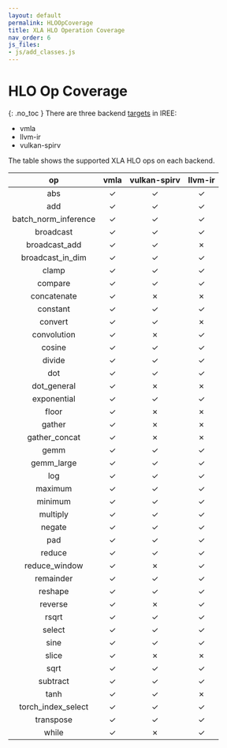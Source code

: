 ```yaml
---
layout: default
permalink: HLOOpCoverage
title: XLA HLO Operation Coverage
nav_order: 6
js_files: 
- js/add_classes.js
---
```


# HLO Op Coverage
{: .no_toc }
There are three backend [targets](https://github.com/google/iree/tree/master/iree/compiler/Dialect/HAL/Target) in IREE:

- vmla
- llvm-ir
- vulkan-spirv

The table shows the supported XLA HLO ops on each backend.

op | vmla | vulkan-spirv | llvm-ir
:-: | :-: | :-: | :-:
abs | <span class="success-table-element">✓</span> | <span class="success-table-element">✓</span> | <span class="success-table-element">✓</span>
add | <span class="success-table-element">✓</span> | <span class="success-table-element">✓</span> | <span class="success-table-element">✓</span>
batch_norm_inference | <span class="success-table-element">✓</span> | <span class="success-table-element">✓</span> | <span class="success-table-element">✓</span>
broadcast | <span class="success-table-element">✓</span> | <span class="success-table-element">✓</span> | <span class="success-table-element">✓</span>
broadcast_add | <span class="success-table-element">✓</span> | <span class="success-table-element">✓</span> | <span class="failure-table-element">✗</span>
broadcast_in_dim | <span class="success-table-element">✓</span> | <span class="success-table-element">✓</span> | <span class="success-table-element">✓</span>
clamp | <span class="success-table-element">✓</span> | <span class="success-table-element">✓</span> | <span class="success-table-element">✓</span>
compare | <span class="success-table-element">✓</span> | <span class="success-table-element">✓</span> | <span class="success-table-element">✓</span>
concatenate | <span class="success-table-element">✓</span> | <span class="failure-table-element">✗</span> | <span class="failure-table-element">✗</span>
constant | <span class="success-table-element">✓</span> | <span class="success-table-element">✓</span> | <span class="success-table-element">✓</span>
convert | <span class="success-table-element">✓</span> | <span class="success-table-element">✓</span> | <span class="failure-table-element">✗</span>
convolution | <span class="success-table-element">✓</span> | <span class="failure-table-element">✗</span> | <span class="success-table-element">✓</span>
cosine | <span class="success-table-element">✓</span> | <span class="success-table-element">✓</span> | <span class="success-table-element">✓</span>
divide | <span class="success-table-element">✓</span> | <span class="success-table-element">✓</span> | <span class="success-table-element">✓</span>
dot | <span class="success-table-element">✓</span> | <span class="success-table-element">✓</span> | <span class="success-table-element">✓</span>
dot_general | <span class="success-table-element">✓</span> | <span class="failure-table-element">✗</span> | <span class="failure-table-element">✗</span>
exponential | <span class="success-table-element">✓</span> | <span class="success-table-element">✓</span> | <span class="success-table-element">✓</span>
floor | <span class="success-table-element">✓</span> | <span class="failure-table-element">✗</span> | <span class="failure-table-element">✗</span>
gather | <span class="success-table-element">✓</span> | <span class="failure-table-element">✗</span> | <span class="failure-table-element">✗</span>
gather_concat | <span class="success-table-element">✓</span> | <span class="failure-table-element">✗</span> | <span class="failure-table-element">✗</span>
gemm | <span class="success-table-element">✓</span> | <span class="success-table-element">✓</span> | <span class="success-table-element">✓</span>
gemm_large | <span class="success-table-element">✓</span> | <span class="success-table-element">✓</span> | <span class="success-table-element">✓</span>
log | <span class="success-table-element">✓</span> | <span class="success-table-element">✓</span> | <span class="success-table-element">✓</span>
maximum | <span class="success-table-element">✓</span> | <span class="success-table-element">✓</span> | <span class="success-table-element">✓</span>
minimum | <span class="success-table-element">✓</span> | <span class="success-table-element">✓</span> | <span class="success-table-element">✓</span>
multiply | <span class="success-table-element">✓</span> | <span class="success-table-element">✓</span> | <span class="success-table-element">✓</span>
negate | <span class="success-table-element">✓</span> | <span class="success-table-element">✓</span> | <span class="success-table-element">✓</span>
pad | <span class="success-table-element">✓</span> | <span class="success-table-element">✓</span> | <span class="success-table-element">✓</span>
reduce | <span class="success-table-element">✓</span> | <span class="success-table-element">✓</span> | <span class="success-table-element">✓</span>
reduce_window | <span class="success-table-element">✓</span> | <span class="failure-table-element">✗</span> | <span class="success-table-element">✓</span>
remainder | <span class="success-table-element">✓</span> | <span class="success-table-element">✓</span> | <span class="success-table-element">✓</span>
reshape | <span class="success-table-element">✓</span> | <span class="success-table-element">✓</span> | <span class="success-table-element">✓</span>
reverse | <span class="success-table-element">✓</span> | <span class="failure-table-element">✗</span> | <span class="success-table-element">✓</span>
rsqrt | <span class="success-table-element">✓</span> | <span class="success-table-element">✓</span> | <span class="success-table-element">✓</span>
select | <span class="success-table-element">✓</span> | <span class="success-table-element">✓</span> | <span class="success-table-element">✓</span>
sine | <span class="success-table-element">✓</span> | <span class="success-table-element">✓</span> | <span class="success-table-element">✓</span>
slice | <span class="success-table-element">✓</span> | <span class="failure-table-element">✗</span> | <span class="failure-table-element">✗</span>
sqrt | <span class="success-table-element">✓</span> | <span class="success-table-element">✓</span> | <span class="success-table-element">✓</span>
subtract | <span class="success-table-element">✓</span> | <span class="success-table-element">✓</span> | <span class="success-table-element">✓</span>
tanh | <span class="success-table-element">✓</span> | <span class="success-table-element">✓</span> | <span class="failure-table-element">✗</span>
torch_index_select | <span class="success-table-element">✓</span> | <span class="success-table-element">✓</span> | <span class="success-table-element">✓</span>
transpose | <span class="success-table-element">✓</span> | <span class="success-table-element">✓</span> | <span class="success-table-element">✓</span>
while | <span class="success-table-element">✓</span> | <span class="failure-table-element">✗</span> | <span class="success-table-element">✓</span>